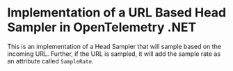 # Implementation of a URL Based Head Sampler in OpenTelemetry .NET

This is an implementation of a Head Sampler that will sample based on the incoming URL. Further, if the URL is sampled, it will add the sample rate as an attribute called `SampleRate`.
